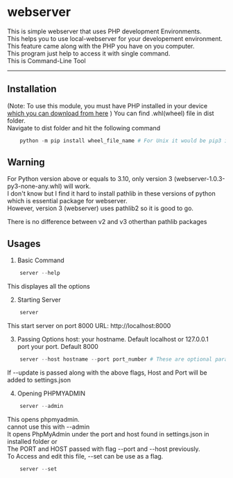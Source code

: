 # webserver
This is simple webserver that uses PHP development Environments.  
This helps you to use local-webserver for your developement environment.  
This feature came along with the PHP you have on you computer.  
This program just help to access it with single command.  
This is Command-Line Tool  

----------------------------------------------------
## Installation
(Note: To use this module, you must have PHP installed in your device [which you can download from here](https://www.php.net/downloads) )
You can find .whl(wheel) file in dist folder.  
Navigate to dist folder and hit the following command  
````powershell
    python -m pip install wheel_file_name # For Unix it would be pip3 instead of just pip
````
## Warning
For Python version above or equals to 3.10, only version 3 (webserver-1.0.3-py3-none-any.whl) will work.  
I don't know but I find it hard to install pathlib in these versions of python which is essential package for webserver.  
However, version 3 (webserver) uses pathlib2 so it is good to go.  

There is no difference between v2 and v3 otherthan pathlib packages
## Usages
1. Basic Command
````powershell
    server --help
````
This displayes all the options

2. Starting Server
````powershell
    server
````
This start server on port 8000
URL: http://localhost:8000

3. Passing Options
host: your hostname. Default localhost or 127.0.0.1  
port your port. Default 8000  
````powershell
    server --host hostname --port port_number # These are optional parameter. These are not manditory
````
If --update is passed along with the above flags, Host and Port will be added to settings.json

4. Opening PHPMYADMIN
````powershell
    server --admin
````
This opens phpmyadmin.  
cannot use this with --admin  
It opens PhpMyAdmin under the port and host found in settings.json in installed folder or  
The PORT and HOST passed with flag --port and --host previously.  
To Access and edit this file, --set can be use as a flag.  
````powershell
    server --set
````
